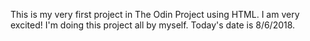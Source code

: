 This is my very first project in The Odin Project using HTML. I am very excited! I'm doing this project all by myself. Today's date is 8/6/2018.